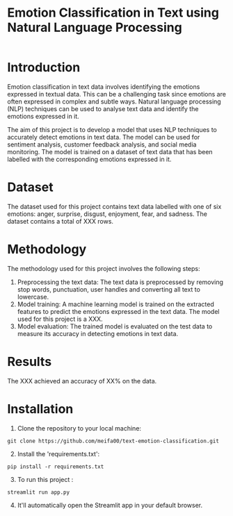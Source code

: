 # Emotion Classification in Text using Natural Language Processing

<img src=""/>

<br>

# Introduction
Emotion classification in text data involves identifying the emotions expressed in textual data. This can be a challenging task since emotions are often expressed in complex and subtle ways. Natural language processing (NLP) techniques can be used to analyse text data and identify the emotions expressed in it.

The aim of this project is to develop a model that uses NLP techniques to accurately detect emotions in text data. The model can be used for sentiment analysis, customer feedback analysis, and social media monitoring. The model is trained on a dataset of text data that has been labelled with the corresponding emotions expressed in it.

# Dataset
The <a src="./data/">dataset</a> used for this project contains text data labelled with one of six emotions: anger, surprise, disgust, enjoyment, fear, and sadness. The dataset contains a total of XXX rows.

# Methodology
The methodology used for this project involves the following steps:
1. Preprocessing the text data: The text data is preprocessed by removing stop words, punctuation, user handles and converting all text to lowercase. 
2. Model training: A machine learning model is trained on the extracted features to predict the emotions expressed in the text data. The model used for this project is a XXX.
3. Model evaluation: The trained model is evaluated on the test data to measure its accuracy in detecting emotions in text data.

# Results
The XXX achieved an accuracy of XX% on the data.

# Installation
1. Clone the repository to your local machine:
```
git clone https://github.com/meifa00/text-emotion-classification.git
```

2. Install the 'requirements.txt':
```
pip install -r requirements.txt
```

3. To run this project :
```
streamlit run app.py
```

4. It'll automatically open the Streamlit app in your default browser.
